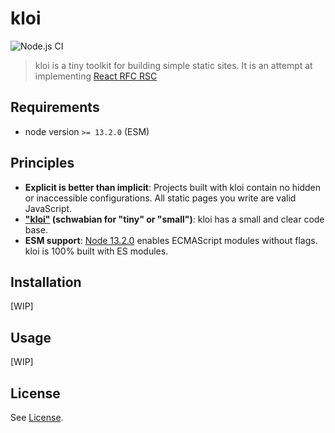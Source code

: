 # kloi

![Node.js CI](https://github.com/TimDaub/kloi/workflows/Node.js%20CI/badge.svg)

> kloi is a tiny toolkit for building simple static sites. It is an attempt at
> implementing [React RFC
> RSC](https://github.com/josephsavona/rfcs/blob/server-components/text/0000-server-components.md#capabilities--constraints-of-server-and-client-components)

## Requirements

- node version `>= 13.2.0` (ESM)

## Principles

- **Explicit is better than implicit**: Projects built with kloi contain no
  hidden or inaccessible configurations.  All static pages you write are valid
  JavaScript.
- **["kloi"](http://schwaebisches-woerterbuch.de/default.asp?q=kloi) (schwabian
  for "tiny" or "small")**: kloi has a small and clear code base.
- **ESM support**: [Node
  13.2.0](https://nodejs.medium.com/announcing-core-node-js-support-for-ecmascript-modules-c5d6dc29b663)
  enables ECMAScript modules without flags. kloi is 100% built with ES modules.

## Installation

[WIP]

## Usage

[WIP]

## License

See [License](./LICENSE).
